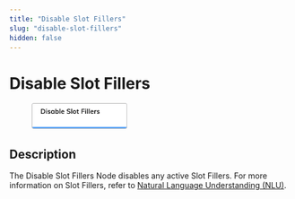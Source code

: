 ```yaml
---
title: "Disable Slot Fillers" 
slug: "disable-slot-fillers" 
hidden: false 
---
```


# Disable Slot Fillers

<figure>
  <img class="image-center" src="../../../../../static/img/_assets/ai/build/node-reference/ai/disable-slot-fillers.png" width="40%" />
</figure>

## Description

The Disable Slot Fillers Node disables any active Slot Fillers. For more information on Slot Fillers, refer to [Natural Language Understanding (NLU)](../../../empower/nlu/overview.md).